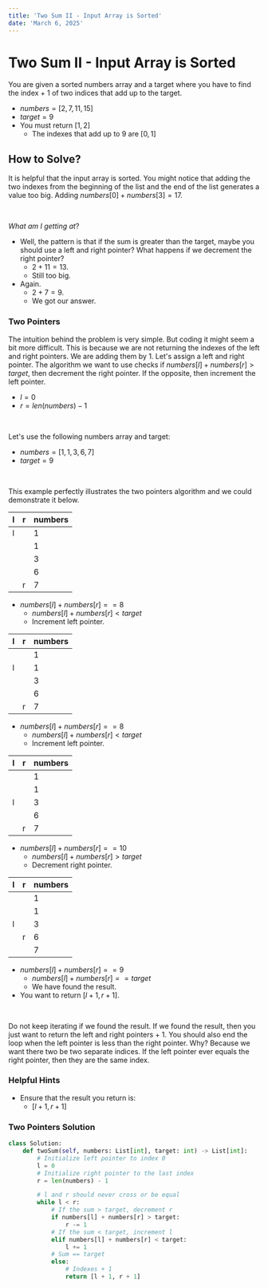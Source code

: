 ```yaml
---
title: 'Two Sum II - Input Array is Sorted'
date: 'March 6, 2025'
---
```


# Two Sum II - Input Array is Sorted

You are given a sorted numbers array and a target where you have to find the index + 1 of two indices that add up to the target.

- $numbers = [2, 7, 11, 15]$
- $target = 9$
- You must return $[1, 2]$
    - The indexes that add up to 9 are $[0, 1]$

## How to Solve?

It is helpful that the input array is sorted. You might notice that adding the two indexes from the beginning of the list and the end of the list generates a value too big. Adding $numbers[0] + numbers[3] = 17$.

<br />

$What\ am\ I\ getting\ at?$
- Well, the pattern is that if the sum is greater than the target, maybe you should use a left and right pointer? What happens if we decrement the right pointer?
    - $2 + 11 = 13$.
    - Still too big.
- Again.
    - $2 + 7 = 9$.
    - We got our answer.

### Two Pointers

The intuition behind the problem is very simple. But coding it might seem a bit more difficult. This is because we are not returning the indexes of the left and right pointers. We are adding them by 1. Let's assign a left and right pointer. The algorithm we want to use checks if $numbers[l] + numbers[r] > target$, then decrement the right pointer. If the opposite, then increment the left pointer.

- $l = 0$
- $r = len(numbers) - 1$

<br />

Let's use the following numbers array and target:

- $numbers = [1, 1, 3, 6, 7]$
- $target = 9$

<br />

This example perfectly illustrates the two pointers algorithm and we could demonstrate it below.

|   l   |   r   |   numbers |
|   --- |   --- |   ---     |
|   l   |       |   1       |
|       |       |   1       |
|       |       |   3       |
|       |       |   6       |
|       |   r   |   7       |

- $numbers[l] + numbers[r] == 8$
    - $numbers[l] + numbers[r] < target$
    - Increment left pointer.

|   l   |   r   |   numbers |
|   --- |   --- |   ---     |
|       |       |   1       |
|   l   |       |   1       |
|       |       |   3       |
|       |       |   6       |
|       |   r   |   7       |

- $numbers[l] + numbers[r] == 8$
    - $numbers[l] + numbers[r] < target$
    - Increment left pointer.

|   l   |   r   |   numbers |
|   --- |   --- |   ---     |
|       |       |   1       |
|       |       |   1       |
|   l   |       |   3       |
|       |       |   6       |
|       |   r   |   7       |

- $numbers[l] + numbers[r] == 10$
    - $numbers[l] + numbers[r] > target$
    - Decrement right pointer.

|   l   |   r   |   numbers |
|   --- |   --- |   ---     |
|       |       |   1       |
|       |       |   1       |
|   l   |       |   3       |
|       |   r   |   6       |
|       |       |   7       |

- $numbers[l] + numbers[r] == 9$
    - $numbers[l] + numbers[r] == target$
    - We have found the result.
- You want to return $[l + 1, r + 1]$.

<br />

Do not keep iterating if we found the result. If we found the result, then you just want to return the left and right pointers + 1. You should also end the loop when the left pointer is less than the right pointer. Why? Because we want there two be two separate indices. If the left pointer ever equals the right pointer, then they are the same index.

### Helpful Hints

- Ensure that the result you return is:
    - $[l + 1, r + 1]$

### Two Pointers Solution

```python
class Solution:
    def twoSum(self, numbers: List[int], target: int) -> List[int]:
        # Initialize left pointer to index 0
        l = 0
        # Initialize right pointer to the last index
        r = len(numbers) - 1

        # l and r should never cross or be equal
        while l < r:
            # If the sum > target, decrement r
            if numbers[l] + numbers[r] > target:
                r -= 1
            # If the sum < target, increment l
            elif numbers[l] + numbers[r] < target:
                l += 1
            # Sum == target
            else:
                # Indexes + 1
                return [l + 1, r + 1]